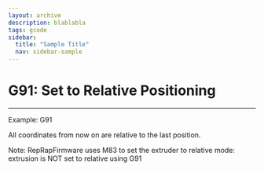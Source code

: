 ```yaml
---
layout: archive
description: blablabla
tags: gcode
sidebar:
  title: "Sample Title"
  nav: sidebar-sample
---
```

# G91: Set to Relative Positioning #
***

Example: G91

All coordinates from now on are relative to the last position.

Note: RepRapFirmware uses M83 to set the extruder to relative mode: extrusion is NOT set to relative using G91
